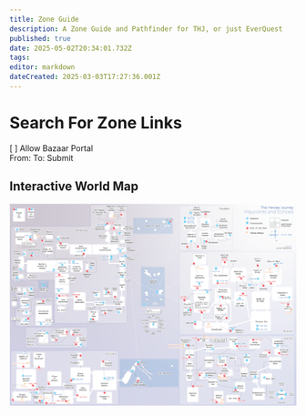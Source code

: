```yaml
---
title: Zone Guide
description: A Zone Guide and Pathfinder for THJ, or just EverQuest
published: true
date: 2025-05-02T20:34:01.732Z
tags: 
editor: markdown
dateCreated: 2025-03-03T17:27:36.001Z
---
```


# Search For Zone Links

[ ]  Allow Bazaar Portal  
From:  To:  Submit

## Interactive World Map

![THJ Zone Map](/map/thj-waypoints.png)